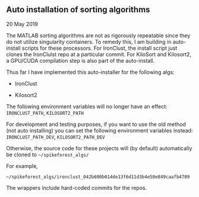 ## Auto installation of sorting algorithms

20 May 2019

The MATLAB sorting algorithms are not as rigorously repeatable since they do not utilize singularity containers. To remedy this, I am building in auto-install scripts for these processors. For IronClust, the install script just clones the IronClulst repo at a particular commit. For KiloSort and Kilosort2, a GPU/CUDA compilation step is also part of the auto-install.

Thus far I have implemented this auto-installer for the following algs:

* IronClust

* Kilosort2

The following environment variables will no longer have an effect: `IRONCLUST_PATH`, `KILOSORT2_PATH`

For development and testing purposes, if you want to use the old method (not auto installing) you can set the following environment variables instead: `IRONCLUST_PATH_DEV`, `KILOSORT2_PATH_DEV`

Otherwise, the source code for these projects will (by default) automatically be cloned to `~/spikeforest_algs/`

For example, 

```
~/spikeforest_algs/ironclust_042b600b014de13f6d11d3b4e50e849caafb4709
```

The wrappers include hard-coded commits for the repos.



